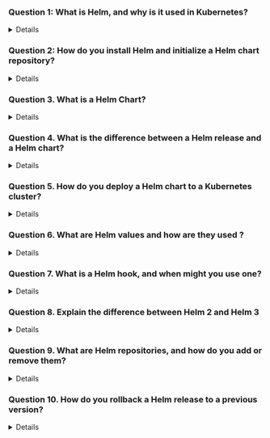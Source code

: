 

### Question 1: What is Helm, and why is it used in Kubernetes? 
<details>

- **Helm** is a package manager for Kubernetes that simplifies the process of deploying, managing, and scaling containerized applications. 
- It allows you to define, install, and upgrade complex Kubernetes applications through reusable packages called "charts."

### Key Reasons for Using Helm in Kubernetes:

1. **Package Management**:
   - Helm provides a standardized way to package Kubernetes applications, enabling users to share and reuse them easily.

2. **Simplified Application Deployment**:
   - With Helm, you can deploy applications with a single command. 

3. **Version Control**:
   - Helm allows you to manage different versions of your applications. You can roll back to previous versions if something goes wrong during an upgrade, ensuring stability and reducing downtime.

4. **Reusability**:
   - Helm charts can be reused across different projects, teams, or organizations, promoting consistency and reducing duplication of effort.

5. **Scalability**:
   - By using Helm, scaling Kubernetes applications becomes more manageable, allowing you to apply consistent updates and configurations across multiple environments.

</details>


### Question 2: How do you install Helm and initialize a Helm chart repository?
<details>

 
</details>

### Question 3. What is a Helm Chart?
<details>

- A **Helm chart** is a package that contains all necessary Kubernetes resources for deploying an application.
- Use the `helm create <chart-name>` command to create a new Helm chart, which will generate a directory with all necessary files.
- Customize the chart by modifying the files and templates, and then deploy it using `helm install`.

Helm charts simplify the deployment, management, and scaling of Kubernetes applications by packaging all required resources into a single, reusable package.
</details>

### Question 4. What is the difference between a Helm release and a Helm chart?
<details>

- **Helm Chart**: A template or blueprint that defines the Kubernetes resources required to run an application.
- **Helm Release**: A specific deployment of a Helm chart in a Kubernetes cluster, representing a running instance of the application.

For example, if you have a Helm chart for a web application, you can use that chart to create multiple releases in your Kubernetes cluster, such as `myapp-dev`, `myapp-test`, and `myapp-prod`, each configured differently but based on the same chart.
</details>

### Question 5. How do you deploy a Helm chart to a Kubernetes cluster?
<details>


### 1. **Deploy the Helm Chart**
   - Deploy a Helm chart to your Kubernetes cluster using the `helm install` command. You need to specify a release name (an identifier for this deployment) and the chart name:
     ```bash
     helm install <release-name> <chart-name> [--namespace <namespace>]
     ```
   - Example:
     ```bash
     helm install my-release stable/nginx
     ```
   - This command deploys the `nginx` chart from the `stable` repository to your Kubernetes cluster.


 
</details>


### Question 6. What are Helm values and how are they used ?
<details>

- Helm values are a powerful feature that allows you to customize and control the deployment of applications on Kubernetes. By adjusting these values, you can tailor deployments to match specific environments, requirements
- Using a Custom values.yaml File
- helm install my-release ./my-chart -f custom-values.yaml


</details>

### Question 7. What is a Helm hook, and when might you use one?
<details>
- A Helm hook is a mechanism that allows you to run specific actions at certain points in the lifecycle of a Helm release

- pre-install:

Runs before any resources are installed during the helm install command.
Use case: Set up pre-requisites like database migrations or secret generation before deploying the main application.
 
</details>

### Question 8. Explain the difference between Helm 2 and Helm 3
<details>

### 1. **Tiller (Helm 2) vs. No Tiller (Helm 3)**

- **Helm 2:**
  - Helm 2 uses a server-side component called **Tiller**, which runs inside the Kubernetes cluster. 
  - **Security Concerns:** Tiller required special permissions (RBAC) to operate, which led to potential security risks. Tiller had access to the entire Kubernetes cluster, 

- **Helm 3:**
  - Helm 3 eliminates Tiller, meaning that Helm operates as a purely client-side tool. 
  - **Improved Security:** By removing Tiller, Helm 3 reduces security risks. 



### 2. **Helm Testing**

- **Helm 2:**
  - Helm 2 supported the creation of tests in charts, but these were less  limited in scope.

- **Helm 3:**
  - Helm 3 enhances support for testing by providing more structured hooks (`test-success`, `test-failure`) and better tooling around running and managing tests in your Helm charts.
  - 

</details>

### Question 9. What are Helm repositories, and how do you add or remove them?
<details>

- Helm repositories are collections of Helm charts that are stored and made available for use. These repositories provide a centralized location from which you can download and install charts for deploying applications on Kubernetes.
- helm repo add <repo-name> <repo-url>
- helm repo remove <repo-name>

</details>

### Question 10. How do you rollback a Helm release to a previous version?
<details>
To rollback to a specific revision, use the helm rollback command followed by the release name and the revision number.
Syntax:
```
helm rollback <release-name> <revision>
```
  
</details>
